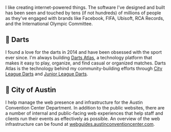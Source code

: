 I like creating internet-powered things. The software I've designed and built has been seen and touched by tens (if not hundreds) of millions of people as they've engaged with brands like Facebook, FIFA, Ubisoft, RCA Records, and the International Olympic Committee.

## :dart: Darts

I found a love for the darts in 2014 and have been obsessed with the sport ever since. I'm always building [Darts Atlas](https://www.dartsatlas.com), a technology platform that makes it easy to play, organize, and find casual or organized matches. Darts Atlas is the technology behind my community-building efforts through [City League Darts](https://www.cityleaguedarts.com) and [Junior League Darts](https://www.juniorleaguedarts.com).

## :office: City of Austin

I help manage the web presence and infrastructure for the Austin Convention Center Department. In addition to the public websites, there are a number of internal and public-facing web experiences that help staff and clients run their events as effectively as possible. An overview of the web infrastructure can be found at [webguides.austinconventioncenter.com](https://webguides.austinconventioncenter.com).
